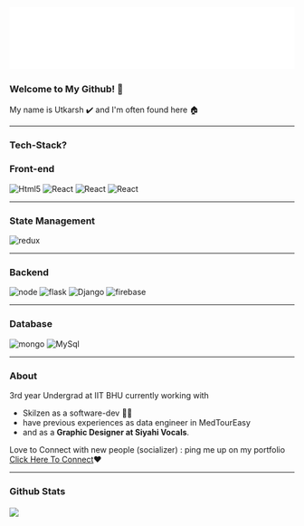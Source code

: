 <img src="/logo_final.png" alt="banner" style="background-color:black" />

### Welcome to My Github! 👋 ###
My name is Utkarsh ✔️ and I'm often found here 🏠

---

### Tech-Stack? ###

### Front-end ###

<p>
 <img alt='Html5' src="https://img.shields.io/badge/HTML5-E34F26?logo=html5&logoColor=white&style=for-the-badge" /> 

<img alt='React' src="https://img.shields.io/badge/CSS3-1572B6?logo=css3&logoColor=white&style=for-the-badge" />

<img alt='React' src="https://img.shields.io/badge/React-61DAF8?logo=react&logoColor=white&style=for-the-badge" />
  
<img alt='React' src="https://img.shields.io/badge/Next.js-000000?logo=next-dot-js&logoColor=white&style=for-the-badge" />


</p>

---
### State Management ###

<p>
 <img alt='redux' src="https://img.shields.io/badge/Redux-764ABC?logo=redux&logoColor=white&style=for-the-badge" /> 
</p>

---
### Backend ###

<p>
   <img alt='node' src="https://img.shields.io/badge/Node-339933?logo=node-dot-js&logoColor=white&style=for-the-badge" /> 
   <img alt='flask' src="https://img.shields.io/badge/Flask-000000?logo=flask&logoColor=white&style=for-the-badge" /> 
   <img alt='Django' src="https://img.shields.io/badge/Django-092E20?logo=django&logoColor=white&style=for-the-badge" /> 
   <img alt='firebase' src="https://img.shields.io/badge/Firebase-FFCA28?logo=firebase&logoColor=white&style=for-the-badge" /> 
</p>

---
### Database ###

<p>
   <img alt='mongo' src="https://img.shields.io/badge/Mongo-47A248?logo=mongodb&logoColor=white&style=for-the-badge" /> 
   <img alt='MySql' src="https://img.shields.io/badge/MySql-4479A1?logo=mysql&logoColor=white&style=for-the-badge" /> 
</p>

---
### About ###

3rd year Undergrad at IIT BHU currently working with
<ul>
  <li>Skilzen as a software-dev 👨‍💻</li> 
  <li> have previous experiences as data engineer in MedTourEasy </li>
  <li>and as a <b>Graphic Designer at Siyahi Vocals</b>.</li>
 </ul>

Love to Connect with new people (socializer) : ping me up on my portfolio
<a href='https://portfolio-uttu.web.app/' target='_blank'>Click Here To Connect</a>❤️

---

### Github Stats ###

<img align='center' src='https://github-readme-stats.vercel.app/api?username=thProfessor&count_private=true&title_color=f7022a'/>

